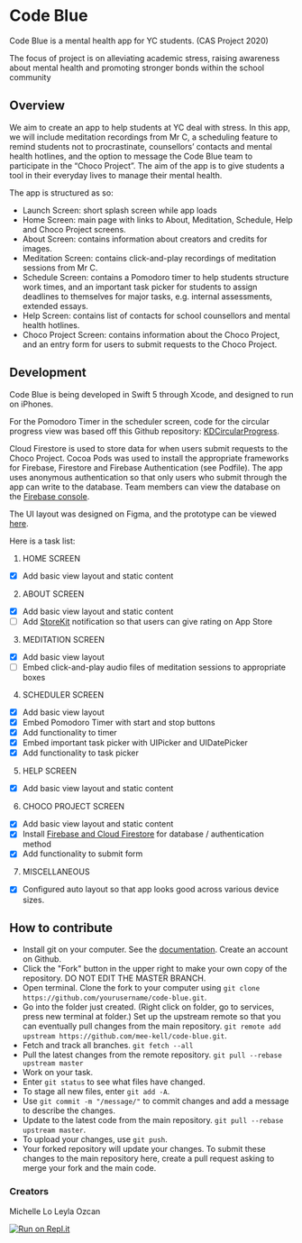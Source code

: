 # Code Blue
Code Blue is a mental health app for YC students. (CAS Project 2020)

The focus of project is on alleviating academic stress, raising awareness about mental health and promoting stronger bonds within the school community

## Overview

We aim to create an app to help students at YC deal with stress. In this app, we will include meditation recordings from Mr C, a scheduling feature to remind students not to procrastinate, counsellors’ contacts and mental health hotlines, and the option to message the Code Blue team to participate in the “Choco Project”. The aim of the app is to give students a tool in their everyday lives to manage their mental health.

The app is structured as so:
* Launch Screen: short splash screen while app loads
* Home Screen: main page with links to About, Meditation, Schedule, Help and Choco Project screens.
* About Screen: contains information about creators and credits for images.
* Meditation Screen: contains click-and-play recordings of meditation sessions from Mr C.
* Schedule Screen: contains a Pomodoro timer to help students structure work times, and an important task picker for students to assign deadlines to themselves for major tasks, e.g. internal assessments, extended essays.
* Help Screen: contains list of contacts for school counsellors and mental health hotlines.
* Choco Project Screen: contains information about the Choco Project, and an entry form for users to submit requests to the Choco Project.

## Development

Code Blue is being developed in Swift 5 through Xcode, and designed to run on iPhones.

For the Pomodoro Timer in the scheduler screen, code for the circular progress view was based off this Github repository: [KDCircularProgress](https://github.com/kaandedeoglu/KDCircularProgress).

Cloud Firestore is used to store data for when users submit requests to the Choco Project. Cocoa Pods was used to install the appropriate frameworks for Firebase, Firestore and Firebase Authentication (see Podfile). The app uses anonymous authentication so that only users who submit through the app can write to the database. Team members can view the database on the [Firebase console](https://console.firebase.google.com).

The UI layout was designed on Figma, and the prototype can be viewed [here](https://www.figma.com/file/IXyJRs2XBycFgbSsQM7iLD/CODE-BLUE?node-id=0%3A1).

Here is a task list:
1. HOME SCREEN
  - [x] Add basic view layout and static content
2. ABOUT SCREEN
  - [x] Add basic view layout and static content
  - [ ] Add [StoreKit](https://developer.apple.com/documentation/storekit/skstorereviewcontroller) notification so that users can give rating on App Store
3. MEDITATION SCREEN
  - [x] Add basic view layout
  - [ ] Embed click-and-play audio files of meditation sessions to appropriate boxes
4. SCHEDULER SCREEN
  - [x] Add basic view layout
  - [x] Embed Pomodoro Timer with start and stop buttons
  - [x] Add functionality to timer
  - [x] Embed important task picker with UIPicker and UIDatePicker
  - [x] Add functionality to task picker
5. HELP SCREEN
  - [x] Add basic view layout and static content
6. CHOCO PROJECT SCREEN
  - [x] Add basic view layout and static content
  - [x] Install [Firebase and Cloud Firestore](https://firebase.google.com/docs/firestore) for database / authentication method
  - [x] Add functionality to submit form
7. MISCELLANEOUS
  - [x] Configured auto layout so that app looks good across various device sizes.

## How to contribute

- Install git on your computer. See the [documentation](https://git-scm.com/book/en/v2/Getting-Started-Installing-Git). Create an account on Github.
- Click the "Fork" button in the upper right to make your own copy of the repository. DO NOT EDIT THE MASTER BRANCH.
- Open terminal. Clone the fork to your computer using `git clone https://github.com/yourusername/code-blue.git`.
- Go into the folder just created. (Right click on folder, go to services, press new terminal at folder.) Set up the upstream remote so that you can eventually pull changes from the main repository. `git remote add upstream https://github.com/mee-kell/code-blue.git`.
- Fetch and track all branches. `git fetch --all`
- Pull the latest changes from the remote repository. `git pull --rebase upstream master`
- Work on your task.
- Enter `git status` to see what files have changed.
- To stage all new files, enter `git add -A`.
- Use `git commit -m "/message/"` to commit changes and add a message to describe the changes.
- Update to the latest code from the main repository. `git pull --rebase upstream master`.
- To upload your changes, use `git push`.
- Your forked repository will update your changes. To submit these changes to the main repository here, create a pull request asking to merge your fork and the main code.

### Creators
Michelle Lo
Leyla Ozcan

[![Run on Repl.it](https://repl.it/badge/github/mee-kell/code-blue)](https://repl.it/github/mee-kell/code-blue)
